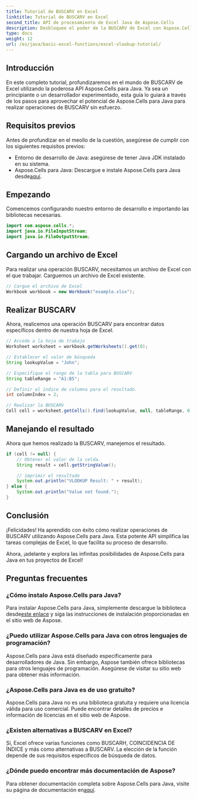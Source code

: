 ```yaml
---
title: Tutorial de BUSCARV en Excel
linktitle: Tutorial de BUSCARV en Excel
second_title: API de procesamiento de Excel Java de Aspose.Cells
description: Desbloquee el poder de la BUSCARV de Excel con Aspose.Cells para Java su guía definitiva para la recuperación de datos sin esfuerzo.
type: docs
weight: 12
url: /es/java/basic-excel-functions/excel-vlookup-tutorial/
---
```


## Introducción

En este completo tutorial, profundizaremos en el mundo de BUSCARV de Excel utilizando la poderosa API Aspose.Cells para Java. Ya sea un principiante o un desarrollador experimentado, esta guía lo guiará a través de los pasos para aprovechar el potencial de Aspose.Cells para Java para realizar operaciones de BUSCARV sin esfuerzo.

## Requisitos previos

Antes de profundizar en el meollo de la cuestión, asegúrese de cumplir con los siguientes requisitos previos:

- Entorno de desarrollo de Java: asegúrese de tener Java JDK instalado en su sistema.
-  Aspose.Cells para Java: Descargue e instale Aspose.Cells para Java desde[aquí](https://releases.aspose.com/cells/java/).

## Empezando

Comencemos configurando nuestro entorno de desarrollo e importando las bibliotecas necesarias.

```java
import com.aspose.cells.*;
import java.io.FileInputStream;
import java.io.FileOutputStream;
```

## Cargando un archivo de Excel

Para realizar una operación BUSCARV, necesitamos un archivo de Excel con el que trabajar. Carguemos un archivo de Excel existente.

```java
// Cargue el archivo de Excel
Workbook workbook = new Workbook("example.xlsx");
```

## Realizar BUSCARV

Ahora, realicemos una operación BUSCARV para encontrar datos específicos dentro de nuestra hoja de Excel.

```java
// Accede a la hoja de trabajo
Worksheet worksheet = workbook.getWorksheets().get(0);

// Establecer el valor de búsqueda
String lookupValue = "John";

// Especifique el rango de la tabla para BUSCARV
String tableRange = "A1:B5";

// Definir el índice de columna para el resultado.
int columnIndex = 2;

// Realizar la BUSCARV
Cell cell = worksheet.getCells().find(lookupValue, null, tableRange, 0, columnIndex);
```

## Manejando el resultado

Ahora que hemos realizado la BUSCARV, manejemos el resultado.

```java
if (cell != null) {
    // Obtener el valor de la celda.
    String result = cell.getStringValue();

    // imprimir el resultado
    System.out.println("VLOOKUP Result: " + result);
} else {
    System.out.println("Value not found.");
}
```

## Conclusión

¡Felicidades! Ha aprendido con éxito cómo realizar operaciones de BUSCARV utilizando Aspose.Cells para Java. Esta potente API simplifica las tareas complejas de Excel, lo que facilita su proceso de desarrollo.

Ahora, ¡adelante y explora las infinitas posibilidades de Aspose.Cells para Java en tus proyectos de Excel!

## Preguntas frecuentes

### ¿Cómo instalo Aspose.Cells para Java?

 Para instalar Aspose.Cells para Java, simplemente descargue la biblioteca desde[este enlace](https://releases.aspose.com/cells/java/) y siga las instrucciones de instalación proporcionadas en el sitio web de Aspose.

### ¿Puedo utilizar Aspose.Cells para Java con otros lenguajes de programación?

Aspose.Cells para Java está diseñado específicamente para desarrolladores de Java. Sin embargo, Aspose también ofrece bibliotecas para otros lenguajes de programación. Asegúrese de visitar su sitio web para obtener más información.

### ¿Aspose.Cells para Java es de uso gratuito?

Aspose.Cells para Java no es una biblioteca gratuita y requiere una licencia válida para uso comercial. Puede encontrar detalles de precios e información de licencias en el sitio web de Aspose.

### ¿Existen alternativas a BUSCARV en Excel?

Sí, Excel ofrece varias funciones como BUSCARH, COINCIDENCIA DE ÍNDICE y más como alternativas a BUSCARV. La elección de la función depende de sus requisitos específicos de búsqueda de datos.

### ¿Dónde puedo encontrar más documentación de Aspose?

 Para obtener documentación completa sobre Aspose.Cells para Java, visite su página de documentación en[aquí](https://reference.aspose.com/cells/java/).